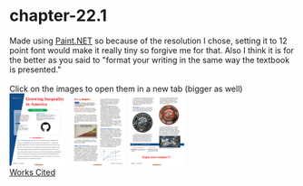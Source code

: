 # chapter-22.1
Made using <a href="https://www.getpaint.net/">Paint.NET</a> so because of the resolution I chose, setting it to 12 point font would make it really tiny so forgive me for that. Also I think it is for the better as you said to "format your writing in the same way the textbook is presented."
<br><br>
Click on the images to open them in a new tab (bigger as well)
<br>
<a href="https://nexumi.github.io/chapter-22.1/Chapter%2022.1-1.png" target="_blank"><img src="Chapter 22.1-1.png" alt="Chapter 22.1 Page 1" width="100"></a>
<a href="https://nexumi.github.io/chapter-22.1/Chapter%2022.1-2.png" target="_blank"><img src="Chapter 22.1-2.png" alt="Chapter 22.1 Page 2" width="100"></a>
<a href="https://nexumi.github.io/chapter-22.1/Chapter%2022.1-3.png" target="_blank"><img src="Chapter 22.1-3.png" alt="Chapter 22.1 Page 3" width="100"></a>
<br>
<a href="https://nexumi.github.io/chapter-22.1/Chapter%2022.1%20Works%20Cited.pdf" target="_blank">Works Cited</a>

